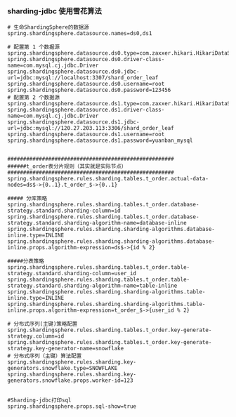 ### sharding-jdbc 使用雪花算法
    # 生命ShardingSphere的数据源
    spring.shardingsphere.datasource.names=ds0,ds1
    
    # 配置第 1 个数据源
    spring.shardingsphere.datasource.ds0.type=com.zaxxer.hikari.HikariDataSource
    spring.shardingsphere.datasource.ds0.driver-class-name=com.mysql.cj.jdbc.Driver
    spring.shardingsphere.datasource.ds0.jdbc-url=jdbc:mysql://localhost:3307/shard_order_leaf
    spring.shardingsphere.datasource.ds0.username=root
    spring.shardingsphere.datasource.ds0.password=123456
    # 配置第 2 个数据源
    spring.shardingsphere.datasource.ds1.type=com.zaxxer.hikari.HikariDataSource
    spring.shardingsphere.datasource.ds1.driver-class-name=com.mysql.cj.jdbc.Driver
    spring.shardingsphere.datasource.ds1.jdbc-url=jdbc:mysql://120.27.203.113:3306/shard_order_leaf
    spring.shardingsphere.datasource.ds1.username=root
    spring.shardingsphere.datasource.ds1.password=yuanban_mysql
    
    
    #####################################################
    ######t_order表分片规则（其实就是实际节点）
    #####################################################
    spring.shardingsphere.rules.sharding.tables.t_order.actual-data-nodes=ds$->{0..1}.t_order_$->{0..1}
    
    ##### 分库策略
    spring.shardingsphere.rules.sharding.tables.t_order.database-strategy.standard.sharding-column=id
    spring.shardingsphere.rules.sharding.tables.t_order.database-strategy.standard.sharding-algorithm-name=database-inline
    spring.shardingsphere.rules.sharding.sharding-algorithms.database-inline.type=INLINE
    spring.shardingsphere.rules.sharding.sharding-algorithms.database-inline.props.algorithm-expression=ds$->{id % 2}
    
    #####分表策略
    spring.shardingsphere.rules.sharding.tables.t_order.table-strategy.standard.sharding-column=user_id
    spring.shardingsphere.rules.sharding.tables.t_order.table-strategy.standard.sharding-algorithm-name=table-inline
    spring.shardingsphere.rules.sharding.sharding-algorithms.table-inline.type=INLINE
    spring.shardingsphere.rules.sharding.sharding-algorithms.table-inline.props.algorithm-expression=t_order_$->{user_id % 2}
    
    # 分布式序列(主键)策略配置
    spring.shardingsphere.rules.sharding.tables.t_order.key-generate-strategy.column=id
    spring.shardingsphere.rules.sharding.tables.t_order.key-generate-strategy.key-generator-name=snowflake
    # 分布式序列（主键）算法配置
    spring.shardingsphere.rules.sharding.key-generators.snowflake.type=SNOWFLAKE
    spring.shardingsphere.rules.sharding.key-generators.snowflake.props.worker-id=123
    
    
    #Sharding-jdbc打印sql
    spring.shardingsphere.props.sql-show=true    
    